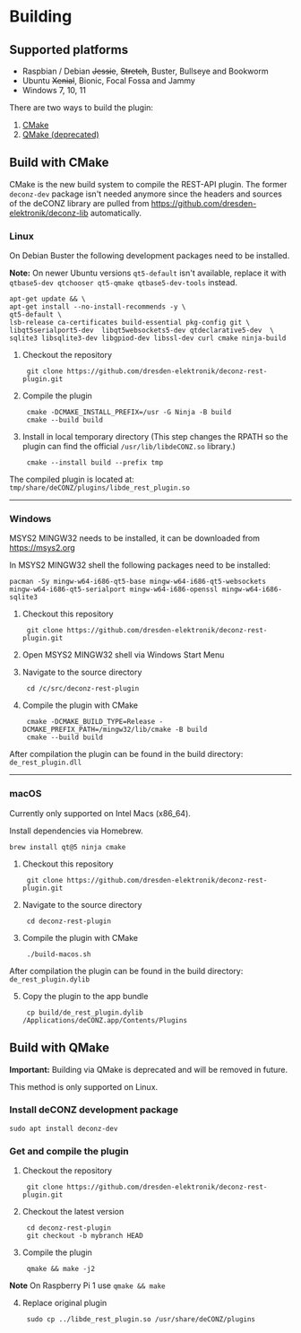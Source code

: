 # Building

## Supported platforms
* Raspbian / Debian ~~Jessie~~, ~~Stretch~~, Buster, Bullseye and Bookworm
* Ubuntu ~~Xenial~~, Bionic, Focal Fossa and Jammy
* Windows 7, 10, 11

There are two ways to build the plugin:
1. [CMake](#build-with-cmake)
2. [QMake (deprecated)](#build-with-qmake)

## Build with CMake

CMake is the new build system to compile the REST-API plugin. The former `deconz-dev` package isn't needed anymore since the headers and sources of the deCONZ library are pulled from https://github.com/dresden-elektronik/deconz-lib automatically.

### Linux

On Debian Buster the following development packages need to be installed.

**Note:** On newer Ubuntu versions `qt5-default` isn't available, replace it with `qtbase5-dev qtchooser qt5-qmake qtbase5-dev-tools` instead.

```
apt-get update && \
apt-get install --no-install-recommends -y \
qt5-default \
lsb-release ca-certificates build-essential pkg-config git \
libqt5serialport5-dev  libqt5websockets5-dev qtdeclarative5-dev  \
sqlite3 libsqlite3-dev libgpiod-dev libssl-dev curl cmake ninja-build
```

1. Checkout the repository

        git clone https://github.com/dresden-elektronik/deconz-rest-plugin.git

2. Compile the plugin

        cmake -DCMAKE_INSTALL_PREFIX=/usr -G Ninja -B build
        cmake --build build
   
3. Install in local temporary directory
   (This step changes the RPATH so the plugin can find the official `/usr/lib/libdeCONZ.so` library.)

        cmake --install build --prefix tmp

The compiled plugin is located at: `tmp/share/deCONZ/plugins/libde_rest_plugin.so`

--------

### Windows

MSYS2 MINGW32 needs to be installed, it can be downloaded from https://msys2.org 


In MSYS2 MINGW32 shell the following packages need to be installed:

```
pacman -Sy mingw-w64-i686-qt5-base mingw-w64-i686-qt5-websockets mingw-w64-i686-qt5-serialport mingw-w64-i686-openssl mingw-w64-i686-sqlite3
```

1. Checkout this repository

        git clone https://github.com/dresden-elektronik/deconz-rest-plugin.git

2. Open MSYS2 MINGW32 shell via Windows Start Menu

3. Navigate to the source directory

        cd /c/src/deconz-rest-plugin

3. Compile the plugin with CMake


        cmake -DCMAKE_BUILD_TYPE=Release -DCMAKE_PREFIX_PATH=/mingw32/lib/cmake -B build
        cmake --build build

After compilation the plugin can be found in the build directory: `de_rest_plugin.dll`

-----------

### macOS

Currently only supported on Intel Macs (x86_64).

Install dependencies via Homebrew.

```
brew install qt@5 ninja cmake
```

1. Checkout this repository

        git clone https://github.com/dresden-elektronik/deconz-rest-plugin.git

3. Navigate to the source directory

        cd deconz-rest-plugin

4. Compile the plugin with CMake

        ./build-macos.sh

After compilation the plugin can be found in the build directory: `de_rest_plugin.dylib`

5. Copy the plugin to the app bundle

        cp build/de_rest_plugin.dylib /Applications/deCONZ.app/Contents/Plugins

## Build with QMake

**Important:** Building via  QMake is deprecated and will be removed in future.

This method is only supported on Linux.

### Install deCONZ development package

    sudo apt install deconz-dev

### Get and compile the plugin

1. Checkout the repository

        git clone https://github.com/dresden-elektronik/deconz-rest-plugin.git

2. Checkout the latest version

        cd deconz-rest-plugin
        git checkout -b mybranch HEAD

3. Compile the plugin

        qmake && make -j2

**Note** On Raspberry Pi 1 use `qmake && make`

4. Replace original plugin

        sudo cp ../libde_rest_plugin.so /usr/share/deCONZ/plugins
